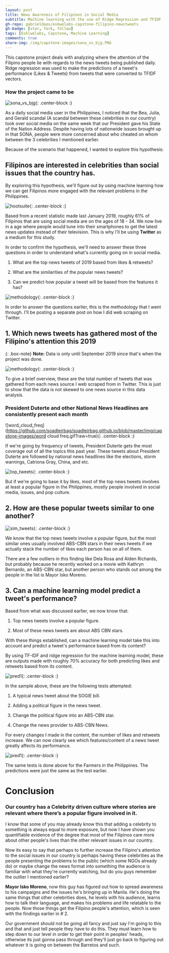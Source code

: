 ```yaml
---
layout: post
title: News Awareness of Filipinos in Social Media
subtitle: Machine learning with the use of Ridge Regression and TFIDF
gh-repo: gabrieldaos/eskwelabs-capstone-filipino-newstweets
gh-badge: [star, fork, follow]
tags: [Esklwelabs, Capstone, Machine Learning]
comments: true
share-img: /img/capstone-images/sona_vs_bjg.PNG
---
```


This capstone project deals with analyzing where the attention of the Filipino people lie with regards to the news tweets being published daily. Ridge regression was used to make the predictions of a tweet's performance (Likes & Tweets) from tweets that were converted to TFIDF vectors.



### How the project came to be

![sona_vs_bjg](/img/capstone-images/sona_vs_bjg.PNG){: .center-block :}

As a daily social media user in the Philippines, I noticed that the Bea, Julia, and Gerald scandal (A scandal between these celebrities in our country) took over social media on the same week that our President gave his State of the Nation Address. Despite having lots of nationwide issues brought up in that SONA, people were more concerned about who cheated on whom between the 3 celebrities I mentioned earlier.

Because of the scenario that happened, I wanted to explore this hypothesis:

## Filipinos are interested in celebrities than social issues that the country has.

By exploring this hypothesis, we'll figure out by using machine learning how we can get Filipinos more engaged with the relevant problems in the Philippines.

![hootsuite](https://github.com/soadleirbag/soadleirbag.github.io/blob/master/img/capstone-images/hootsuite.PNG?raw=true){: .center-block :}

Based from a recent statistic made last January 2019, roughly 61% of Filipinos that are using social media are on the ages of 18 - 34. We now live in a age where people would tune into their smartphones to get the latest news updates instead of their television. This is why I'll be using **Twitter** as a medium for this study.

In order to confirm the hypothesis, we'll need to answer these three questions in order to understand what's currently going on in social media.

1. What are the top news tweets of 2019 based from likes & retweets?

2. What are the similarities of the popular news tweets?

3. Can we predict how popular a tweet will be based from the features it has?


![methodology](https://github.com/soadleirbag/soadleirbag.github.io/blob/master/img/capstone-images/methodology.PNG?raw=true){: .center-block :}

In order to answer the questions earlier, this is the methodology that I went through. I'll be posting a separate post on how I did web scraping on Twitter.

## 1. Which news tweets has gathered most of the Filipino's attention this 2019

{: .box-note}
**Note:** Data is only until September 2019 since that's when the project was done.

![methodology](https://github.com/soadleirbag/soadleirbag.github.io/blob/master/img/capstone-images/distribution.PNG?raw=true){: .center-block :}

To give a brief overview, these are the total number of tweets that was gathered from each news source I web scraped from in Twitter. This is just to show that the data is not skewed to one news source in this data analysis.

### President Duterte and other National News Headlines are consistently present each month

![word_cloud_freq](https://github.com/soadleirbag/soadleirbag.github.io/blob/master/img/capstone-images/word cloud freq.gif?raw=true){: .center-block :}

If we're going by frequency of tweets, President Duterte gets the most coverage out of all the topics this past year. These tweets about President Duterte are followed by national news headlines like the elections, storm warnings, Catriona Gray, China, and etc.

![top_tweets](https://github.com/soadleirbag/soadleirbag.github.io/blob/master/img/capstone-images/top_tweets.PNG?raw=true){: .center-block :}

But if we're going to base it by likes, most of the top news tweets involves at least a popular figure in the Philippines, mostly people involved in social media, issues, and pop culture.

## 2. How are these popular tweets similar to one another?

![sim_tweets](/img/capstone-images/sim_tweets.PNG){: .center-block :}

We know that the top news tweets involve a popular figure, but the most similar ones usually involved ABS-CBN stars in their news tweets if we actually stack the number of likes each person has on all of them.

There are a few outliers in this finding like Dela Rosa and Alden Richards, but probably because he recently worked on a movie with Kathryn Bernardo, an ABS-CBN star, but another person who stands out among the people  in the list is Mayor Isko Moreno.

## 3. Can a machine learning model predict a tweet's performance?

Based from what was discussed earlier, we now know that:

1. Top news tweets involve a popular figure.

2. Most of these news tweets are about ABS CBN stars.

With these things established, can a machine learning model take this into account and predict a tweet's performance based from its content?

By using TF-IDF and ridge regression for the machine learning model, these are outputs made with roughly 70% accuracy for both predicting likes and retweets based from its content.

![pred1](/img/capstone-images/pred1.PNG){: .center-block :}

In the sample above, these are the following tests attempted:

1. A typical news tweet about the SOGIE bill.

2. Adding a political figure in the news tweet.

3. Change the political figure into an ABS-CBN star.

4. Change the news provider to ABS-CBN News.

For every changes I made in the content, the number of likes and retweets increase. We can now clearly see which features/content of a news tweet greatly affects its performance.

![pred1](/img/capstone-images/pred2.PNG){: .center-block :}

The same tests is done above for the Farmers in the Philippines. The predictions were just the same as the test earlier.

# Conclusion

### Our country has a Celebrity driven culture where stories are relevant where there’s a popular figure involved in it.

I know that some of you may already know this that adding a celebrity to something is always equal to more exposure, but now I have shown you quantifiable evidence of the degree that most of the Filipinos care more about other people's lives than the other relevant issues in our country.

Now its easy to say that perhaps to further increase the Filipino's attention to the social issues in our country is perhaps having these celebrities as the people presenting the problems to the public (which some NGOs already do) or maybe change the news format into something the audience is familiar with what they're currently watching, but do you guys remember the outlier I mentioned earlier?

**Mayor Isko Moreno**, now this guy has figured out how to spread awareness to his campaigns and the issues he's bringing up in Manila. He's doing the same things that other celebrities does, he levels with his audience, learns how to talk their language, and makes his problems and life relatable to the people. Now those things get the Filipino people's attention, which is seen with the findings earlier in # 2.

Our government should not be going all fancy and just say I'm going to this and that and just tell people they have to do this. They must learn how to step down to our level in order to get their point in peoples' heads, otherwise its just gonna pass through and they'll just go back to figuring out whatever it is going on between the Barretos and such.
